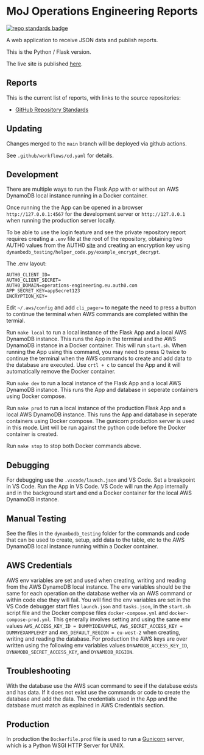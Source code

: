 # MoJ Operations Engineering Reports

[![repo standards badge](https://img.shields.io/badge/dynamic/json?color=blue&style=for-the-badge&logo=github&label=MoJ%20Compliant&query=%24.data%5B%3F%28%40.name%20%3D%3D%20%22operations-engineering-reports%22%29%5D.status&url=https%3A%2F%2Foperations-engineering-reports.cloud-platform.service.justice.gov.uk%2Fgithub_repositories)](https://operations-engineering-reports.cloud-platform.service.justice.gov.uk/github_repositories#operations-engineering-reports "Link to report")

A web application to receive JSON data and publish reports.

This is the Python / Flask version.

The live site is published [here](https://operations-engineering-reports.cloud-platform.service.justice.gov.uk/).

## Reports

This is the current list of reports, with links to the source repositories:

- [GitHub Repository Standards](https://github.com/ministryofjustice/github-repository-standards)

## Updating

Changes merged to the `main` branch will be deployed via github actions.

See `.github/workflows/cd.yaml` for details.

## Development

There are multiple ways to run the Flask App with or without an AWS DynamoDB local instance running in a Docker container.

Once running the the App can be opened in a browser `http://127.0.0.1:4567` for the development server or `http://127.0.0.1` when running the production server locally.

To be able to use the login feature and see the private repository report requires creating a `.env` file at the root of the repository, obtaining two AUTH0 values from the AUTH0 [site](https://auth0.com/) and creating an encryption key using `dynambodb_testing/helper_code.py/example_encrypt_decrypt`.

The .env layout:

```
AUTH0_CLIENT_ID=
AUTH0_CLIENT_SECRET=
AUTH0_DOMAIN=operations-engineering.eu.auth0.com
APP_SECRET_KEY=appSecret123
ENCRYPTION_KEY=
```

Edit `~/.aws/config` and add `cli_pager=` to negate the need to press a button to continue the terminal when AWS commands are completed within the termial.

Run `make local` to run a local instance of the Flask App and a local AWS DynamoDB instance. This runs the App in the terminal and the AWS DynamoDB instance in a Docker container. This will run `start.sh`. When running the App using this command, you may need to press Q twice to continue the terminal when the AWS commands to create and add data to the database are executed. Use `crtl + c` to cancel the App and it will automatically remove the Docker container.

Run `make dev` to run a local instance of the Flask App and a local AWS DynamoDB instance. This runs the App and database in seperate containers using Docker compose.

Run `make prod` to run a local instance of the production Flask App and a local AWS DynamoDB instance. This runs the App and database in seperate containers using Docker compose. The gunicorn production server is used in this mode. Lint will be run against the python code before the Docker container is created.

Run `make stop` to stop both Docker commands above.

## Debugging

For debugging use the `.vscode/launch.json` and VS Code. Set a breakpoint in VS Code. Run the App in VS Code. VS Code will run the App internally and in the background start and end a Docker container for the local AWS DynamoDB instance.

## Manual Testing

See the files in the `dynambodb_testing` folder for the commands and code that can be used to create, setup, add data to the table, etc to the AWS DynamoDB local instance running within a Docker container.

## AWS Credentials

AWS env variables are set and used when creating, writing and reading from the AWS DynamoDB local instance. The env variables should be the same for each operation on the database wether via an AWS command or within code else they will fail. You will find the env variables are set in the VS Code debugger start files `launch.json` and `tasks.json`, in the `start.sh` script file and the Docker compose files `docker-compose.yml` and `docker-compose-prod.yml`. This generally involves setting and using the same env values `AWS_ACCESS_KEY_ID = DUMMYIDEXAMPLE`, `AWS_SECRET_ACCESS_KEY = DUMMYEXAMPLEKEY` and `AWS_DEFAULT_REGION = eu-west-2` when creating, writing and reading the database. For production the AWS keys are over written using the following env variables values `DYNAMODB_ACCESS_KEY_ID`, `DYNAMODB_SECRET_ACCESS_KEY`, and `DYNAMODB_REGION`.

## Troubleshooting

With the database use the AWS scan command to see if the database exists and has data. If it does not exist use the commands or code to create the database and add the data. The credentials used in the App and the database must match as explained in AWS Credentials section.

## Production

In production the `Dockerfile.prod` file is used to run a [Gunicorn](https://gunicorn.org/) server, which is a Python WSGI HTTP Server for UNIX.
